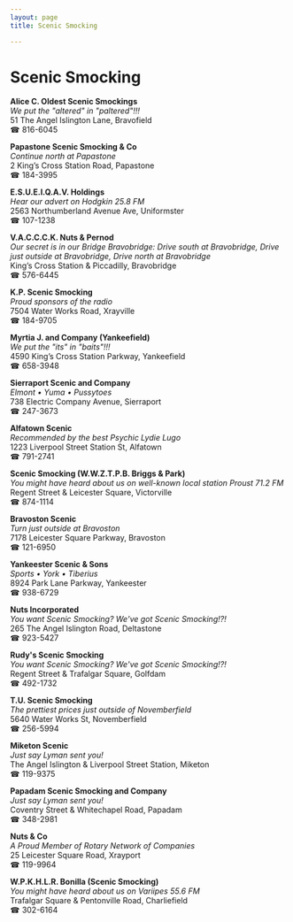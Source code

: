 ```yaml
---
layout: page 
title: Scenic Smocking

---
```



# Scenic Smocking


 **Alice C. Oldest Scenic Smockings**  
_We put the "altered" in "paltered"!!!_  
51 The Angel Islington Lane, Bravofield  
☎ 816-6045

**Papastone Scenic Smocking & Co**  
_Continue north at Papastone_  
2 King’s Cross Station Road, Papastone  
☎ 184-3995

**E.S.U.E.I.Q.A.V. Holdings**  
_Hear our advert on Hodgkin 25.8 FM_  
2563 Northumberland Avenue Ave, Uniformster  
☎ 107-1238

**V.A.C.C.C.K. Nuts & Pernod**  
_Our secret is in our Bridge 
Bravobridge: Drive south at Bravobridge, Drive just outside at Bravobridge, Drive north at Bravobridge_  
King’s Cross Station & Piccadilly, Bravobridge  
☎ 576-6445

**K.P. Scenic Smocking**  
_Proud sponsors of the radio_  
7504 Water Works Road, Xrayville  
☎ 184-9705

**Myrtia J. and Company (Yankeefield)**  
_We put the "its" in "baits"!!!_  
4590 King’s Cross Station Parkway, Yankeefield  
☎ 658-3948

**Sierraport Scenic and Company**  
_Elmont • Yuma • Pussytoes_  
738 Electric Company Avenue, Sierraport  
☎ 247-3673

**Alfatown Scenic**  
_Recommended by the best Psychic Lydie Lugo_  
1223 Liverpool Street Station St, Alfatown  
☎ 791-2741

**Scenic Smocking (W.W.Z.T.P.B. Briggs & Park)**  
_You might have heard about us on well-known local station Proust 71.2 FM_  
Regent Street & Leicester Square, Victorville  
☎ 874-1114

**Bravoston Scenic**  
_Turn just outside at Bravoston_  
7178 Leicester Square Parkway, Bravoston  
☎ 121-6950

**Yankeester Scenic & Sons**  
_Sports • York • Tiberius_  
8924 Park Lane Parkway, Yankeester  
☎ 938-6729

**Nuts Incorporated**  
_You want Scenic Smocking? We've got Scenic Smocking!?!_  
265 The Angel Islington Road, Deltastone  
☎ 923-5427

**Rudy's Scenic Smocking**  
_You want Scenic Smocking? We've got Scenic Smocking!?!_  
Regent Street & Trafalgar Square, Golfdam  
☎ 492-1732

**T.U. Scenic Smocking**  
_The prettiest prices just outside of Novemberfield_  
5640 Water Works St, Novemberfield  
☎ 256-5994

**Miketon Scenic**  
_Just say Lyman sent you!_  
The Angel Islington & Liverpool Street Station, Miketon  
☎ 119-9375

**Papadam Scenic Smocking and Company**  
_Just say Lyman sent you!_  
Coventry Street & Whitechapel Road, Papadam  
☎ 348-2981

**Nuts & Co**  
_A Proud Member of Rotary Network of Companies_  
25 Leicester Square Road, Xrayport  
☎ 119-9964

**W.P.K.H.L.R. Bonilla (Scenic Smocking)**  
_You might have heard about us on Variipes 55.6 FM_  
Trafalgar Square & Pentonville Road, Charliefield  
☎ 302-6164

